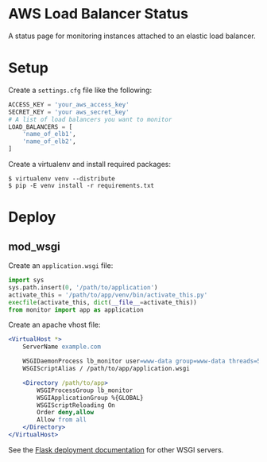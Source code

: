 AWS Load Balancer Status
========================
A status page for monitoring instances attached to an elastic load balancer.

Setup
=====
Create a `settings.cfg` file like the following:

```python
ACCESS_KEY = 'your_aws_access_key'
SECRET_KEY = 'your aws_secret_key'
# A list of load balancers you want to monitor
LOAD_BALANCERS = [
	'name_of_elb1',
	'name_of_elb2',
]
```

Create a virtualenv and install required packages:

```
$ virtualenv venv --distribute
$ pip -E venv install -r requirements.txt
```

Deploy
======

mod\_wsgi
---------

Create an `application.wsgi` file:

```python
import sys
sys.path.insert(0, '/path/to/application')
activate_this = '/path/to/app/venv/bin/activate_this.py'
execfile(activate_this, dict(__file__=activate_this))
from monitor import app as application
```

Create an apache vhost file:

```apache
<VirtualHost *>
	ServerName example.com

	WSGIDaemonProcess lb_monitor user=www-data group=www-data threads=5
	WSGIScriptAlias / /path/to/app/application.wsgi

	<Directory /path/to/app>
		WSGIProcessGroup lb_monitor
		WSGIApplicationGroup %{GLOBAL}
		WSGIScriptReloading On
		Order deny,allow
		Allow from all
	</Directory>
</VirtualHost>
```

See the [Flask deployment documentation](http://flask.pocoo.org/docs/deploying/) for other WSGI servers.
